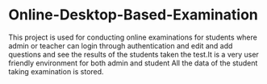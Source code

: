 # Online-Desktop-Based-Examination
This project is used for conducting online examinations for students where admin or teacher can login through authentication and edit and add questions and see the results of the students taken the test.It is a very user friendly environment for both admin and student All the data of the student taking examination is stored.
